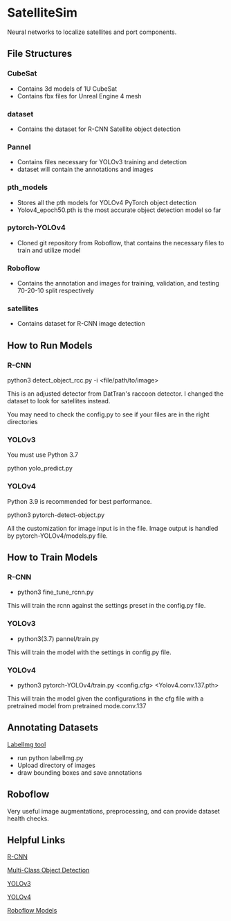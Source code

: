 # SatelliteSim
Neural networks to localize satellites and port components.

## File Structures
### CubeSat
* Contains 3d models of 1U CubeSat
* Contains fbx files for Unreal Engine 4 mesh
### dataset
* Contains the dataset for R-CNN Satellite object detection
### Pannel
* Contains files necessary for YOLOv3 training and detection
* dataset will contain the annotations and images
### pth_models
* Stores all the pth models for YOLOv4 PyTorch object detection
* Yolov4_epoch50.pth is the most accurate object detection model so far
### pytorch-YOLOv4
* Cloned git repository from Roboflow, that contains the necessary files to train and utilize model
### Roboflow
* Contains the annotation and images for training, validation, and testing 70-20-10 split respectively
### satellites
* Contains dataset for R-CNN image detection

## How to Run Models
### R-CNN
python3 detect_object_rcc.py -i <file/path/to/image>

This is an adjusted detector from DatTran's raccoon detector. I changed the dataset to look for satellites instead.

You may need to check the config.py to see if your files are in the right directories

### YOLOv3
You must use Python 3.7

python yolo_predict.py

### YOLOv4
Python 3.9 is recommended for best performance.

python3 pytorch-detect-object.py

All the customization for image input is in the file. Image output is handled by pytorch-YOLOv4/models.py file.


## How to Train Models
### R-CNN
* python3 fine_tune_rcnn.py

This will train the rcnn against the settings preset in the config.py file.

### YOLOv3
* python3(3.7) pannel/train.py 

This will train the model with the settings in config.py file.


### YOLOv4
* python3 pytorch-YOLOv4/train.py <config.cfg> <Yolov4.conv.137.pth>

This will train the model given the configurations in the cfg file with a pretrained model from pretrained mode.conv.137


## Annotating Datasets
[LabelImg tool](https://github.com/tzutalin/labelImg)

* run python labelImg.py
* Upload directory of images
* draw bounding boxes and save annotations

## Roboflow
Very useful image augmentations, preprocessing, and can provide dataset health checks.


## Helpful Links
[R-CNN](https://www.pyimagesearch.com/2020/07/13/r-cnn-object-detection-with-keras-tensorflow-and-deep-learning/)

[Multi-Class Object Detection](https://www.pyimagesearch.com/2020/10/12/multi-class-object-detection-and-bounding-box-regression-with-keras-tensorflow-and-deep-learning/)

[YOLOv3](https://machinelearningmastery.com/how-to-perform-object-detection-with-yolov3-in-keras/)

[YOLOv4](https://blog.roboflow.com/training-yolov4-on-a-custom-dataset/)

[Roboflow Models](https://models.roboflow.com/)